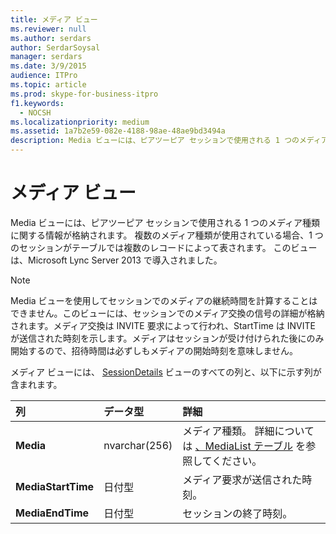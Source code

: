 ```yaml
---
title: メディア ビュー
ms.reviewer: null
ms.author: serdars
author: SerdarSoysal
manager: serdars
ms.date: 3/9/2015
audience: ITPro
ms.topic: article
ms.prod: skype-for-business-itpro
f1.keywords:
  - NOCSH
ms.localizationpriority: medium
ms.assetid: 1a7b2e59-082e-4188-98ae-48ae9bd3494a
description: Media ビューには、ピアツーピア セッションで使用される 1 つのメディア種類に関する情報が格納されます。 複数のメディア種類が使用されている場合、1 つのセッションがテーブルでは複数のレコードによって表されます。 このビューは、Microsoft Lync Server 2013 で導入されました。
---
```


# <a name="media-view"></a>メディア ビュー
 
Media ビューには、ピアツーピア セッションで使用される 1 つのメディア種類に関する情報が格納されます。 複数のメディア種類が使用されている場合、1 つのセッションがテーブルでは複数のレコードによって表されます。 このビューは、Microsoft Lync Server 2013 で導入されました。
  
> [!NOTE]
> Media ビューを使用してセッションでのメディアの継続時間を計算することはできません。このビューには、セッションでのメディア交換の信号の詳細が格納されます。メディア交換は INVITE 要求によって行われ、StartTime は INVITE が送信された時刻を示します。メディアはセッションが受け付けられた後にのみ開始するので、招待時間は必ずしもメディアの開始時刻を意味しません。 
  
メディア ビューには、 [SessionDetails](sessiondetails-0.md) ビューのすべての列と、以下に示す列が含まれます。
  
|**列**|**データ型**|**詳細**|
|:-----|:-----|:-----|
|**Media** <br/> |nvarchar(256)  <br/> |メディア種類。 詳細については [、MediaList テーブル](medialist.md) を参照してください。 <br/> |
|**MediaStartTime** <br/> |日付型  <br/> |メディア要求が送信された時刻。  <br/> |
|**MediaEndTime** <br/> |日付型  <br/> |セッションの終了時刻。  <br/> |
   

